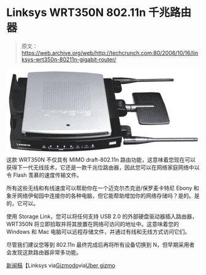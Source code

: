 # Linksys WRT350N 802.11n 千兆路由器

> 原文：<https://web.archive.org/web/http://techcrunch.com:80/2006/10/16/linksys-wrt350n-80211n-gigabit-router/>

![](img/b4ba5436e4278a2cfb58c82d635168a7.png)这款 WRT350N 不仅具有 MIMO draft-802.11n 路由功能，这意味着您现在可以获得下一代无线技术，它还是一款千兆位路由器，因此您可以在网络家庭网络中以令 Flash 羡慕的速度传输文件。

所有这些无线和有线速度可以帮助你在一个迈克尔杰克逊/保罗麦卡特尼 Ebony 和象牙网络伊甸园中连接你的各种电脑，但它能帮助增加你的网络存储吗？是的。是的，它可以。

使用 Storage Link，您可以将任何支持 USB 2.0 的外部硬盘驱动器插入路由器，WRT350N 将立即拾取并将其放置在网络可访问的地址中。这意味着您的 Windows 和 Mac 电脑可以远程存储文件，并通过有线和无线方式访问它们。

尽管我们建议您等到 802.11n 最终完成后再将所有设备切换到 N，但早期采用者会发现这款路由器非常多功能。

[新闻稿](https://web.archive.org/web/20160203135832/http://www.linksys.com/servlet/Satellite?c=L_Promotion_C2&childpagename=US%2FLayout&cid=1154659473565&pagename=Linksys%2FCommon%2FVisitorWrapper)【Linksys via[Gizmodo](https://web.archive.org/web/20160203135832/http://www.gizmodo.com/gadgets/peripherals/linksys-wrt350n-gigabit-80211n-mimo-router-207555.php)via[Uber gizmo](https://web.archive.org/web/20160203135832/http://www.ubergizmo.com/15/archives/2006/10/linksys_wrt350n_gigabit_80211n_router.html)